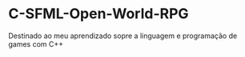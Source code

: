 # C-SFML-Open-World-RPG
Destinado ao meu aprendizado sopre a linguagem e programação de games com C++ 
